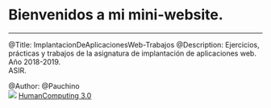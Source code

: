 # Bienvenidos a mi mini-website.
<hr>
@Title: ImplantacionDeAplicacionesWeb-Trabajos
@Description: Ejercicios, prácticas y trabajos de la asignatura de implantación de aplicaciones web.
Año 2018-2019. <br>
ASIR. <br>

@Author: @Pauchino
<br>
<img src="https://cdn.pixabay.com/photo/2018/05/18/15/30/webdesign-3411373__340.jpg">
[HumanComputing 3.0](https://raw.githubusercontent.com/chunche95/WebSite-IAW/master/IAW/images/logotipo.png)
